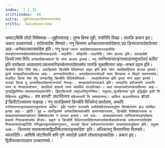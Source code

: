 ```yaml
---
index:  7.1.35
vrittiindex:  46
sutra:  तुह्रोस्तातङ्ङाशिष्यन्यतरस्याम्
vritti:  balamanorama 
---
```


अथाऽऽशिषि लोटो विशेषमाह---तुह्रोस्तातङ्। तुश्च हिश्च तुही, तयोरिति विग्रहः। तातङि ङकार इत्। अकार उच्चारणार्थः। तादित्यादेशः शिष्यते। ननु किमस्य अनेकाल्त्वात्सर्वादेशता,उत ङित्त्वादन्तादेशतेत्यत आह--अनेकाल्त्वात्सर्वादेश इति। ननु `ङिच्चे'त्यस्य सर्वादेशापवादतयाऽनङादेरिव तातङोऽप्यन्त्यादेशत्वमेवोचतमित्याशङ्कते--यद्यपीति। परिहरति--तथापीति। परेण बाध्यत इति। तातङादेशे `ङिच्चे'त्ययं विधिः `अनेकाल्शित्सर्वस्ये'ति परेण बाध्यत इत्यर्थः। ननु `परनित्यान्तरङ्गापवादानामुत्तरोत्तरं बलीय' इति परापेक्षया अपवादस्य प्रबलत्वान्ङिच्चेत्यन्तादेशत्वमेव तातङि युक्तमित्यत आह--मन्थरं प्रवृत्त इति। `ङिच्चेति विधि'रिति शेषः। तातङ्विषये ङिच्चेति विधिर्मन्थरं प्रवृत्त इति हेतोः परेण सर्वादेशविधिना बाध्यत इत्यर्थः। कुतो मन्दप्रवृत्तिकत्वमित्यत आह-- अनन्यार्थेत्यादिना। अन्तादेशत्वादन्योऽर्थो यस्य ङित्त्वस्य न विद्यते तदनन्यार्थम्। तथाविधं ङित्त्वं येषां तेषु अनङादिषु ङिच्चेति विधिश्चरितार्थः-- लब्धप्रयोजनक-इति कृत्वा मन्दं प्रवृत्त इत्यर्थः। तातङो ङित्त्वं तु अन्तादेशत्वापेक्षयाऽनन्यार्थं नेत्याह-- सम्भवत्प्रयोजनङकारे इति। सम्भवन्ति प्रयोजनानि अन्तानि यस्य स सम्भवत्प्रयोजनः, तथाविधो ङकारो यस्य तथाविधे तातङीत्यर्थ-। कथं सम्भवत्प्रयोजनकत्वमित्यत आह--गुणवृद्धिप्रतिषेध-सम्प्रसारणाद्यर्थतयेति। द्विष्टादित्यादौ लघूपधादिगुणनिषेधः। स्तुतात्,युतादित्यादा'वुतो वृद्धिर्लुक हली'ति विहिताया वृद्धेर्निषेधः। `वश कान्तौ' उष्टादित्यत्र `ग्रहिज्यावयी'ति सम्प्रसारणम्। आदिना ब्राऊतादित्यत्र `ब्राउव ई'डितीटोऽभावस्य सङ्ग्रहः। ननु तातङ्विषये ङिच्चेति विधिर्मन्दं प्रवर्तताम्, अथापि `परनित्यान्तरङ्गापवादानामुत्तरोत्तरं बलीय' इति न्यायेन परस्यापि सर्वादेशविधेरपवादभूतेन ङिच्चेत्यनेन बाध एवोचित इत्यत आह-- इहेति। इह = तातङ्विषये अनेकाल्शित्सर्वस्येति सामान्यशास्त्रस्य, ङिच्चेति विशेषशास्त्रस्य च समबलत्वात्सामान्यशास्त्रं विशेषशास्त्रेम न बाध्यत इत्यर्थः। अयं भावः-- अपवादशास्त्रस्य परनित्यान्तरङ्गापेक्षया प्राबल्ये निरवकाशत्वमेव बीजम्। प्रकृते च ङिच्चेति विधिरनङादिङित्तवमन्तादेशत्वैकप्रयोजनकं प्रयोजनान्तरविरहेण निरवकाशत्वाज्झटिति परिगृह्णन्तकृतार्थतामनुभवन्, तातङो ङित्त्वं प्रयोजनान्तरसत्त्वेन सावकाशत्वादुपेक्षत इति। तदुक्तं भाष्ये-- `ङित्त्वस्य सावकाशत्वाद्विप्रतिषेधात्तातङ्सर्वादेश' इति। अधिकास्तु विस्तरभिया विरम्यते। भवतादिति। आशिषि लोटस्तिपि शपि गुणे अवादेशे उकारे तोस्तातङ्सर्वादेशः। ङकार इत्। द्वितीयतकारादकार उच्चारणार्थः।

